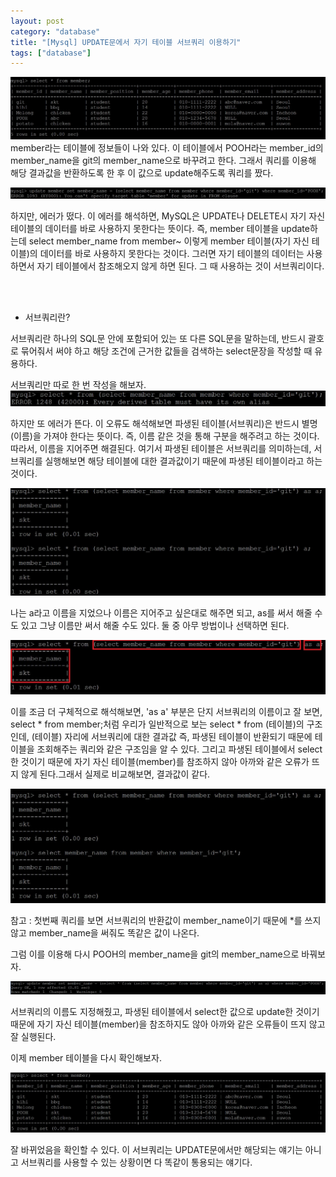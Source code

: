 ```yaml
---
layout: post
category: "database"
title: "[Mysql] UPDATE문에서 자기 테이블 서브쿼리 이용하기"
tags: ["database"]
---
```

<img src="https://raw.githubusercontent.com/P00HP00H/P00HP00H.github.io/6e9a8d784a05818791b6642b02104318ad70b065/img/subquery/0.JPG" width="780px"><br>
member라는 테이블에 정보들이 나와 있다. 이 테이블에서 POOH라는 member_id의 member_name을 git의 member_name으로 바꾸려고 한다. 그래서 쿼리를 이용해 해당 결과값을 반환하도록 한 후 이 값으로 update해주도록 쿼리를 짰다.

![1](https://raw.githubusercontent.com/P00HP00H/P00HP00H.github.io/6e9a8d784a05818791b6642b02104318ad70b065/img/subquery/1.JPG)

하지만, 에러가 떴다. 이 에러를 해석하면, MySQL은 UPDATE나 DELETE시 자기 자신 테이블의 데이터를 바로 사용하지 못한다는 뜻이다. 즉, member 테이블을 update하는데 select member_name from member~ 이렇게 member 테이블(자기 자신 테이블)의 데이터를 바로 사용하지 못한다는 것이다. 그러면 자기 테이블의 데이터는 사용하면서 자기 테이블에서 참조해오지 않게 하면 된다. 그 때 사용하는 것이 서브쿼리이다.

<br><br>

-  서브쿼리란?

서브쿼리란 하나의 SQL문 안에 포함되어 있는 또 다른 SQL문을 말하는데, 반드시 괄호로 묶어줘서 써야 하고 해당 조건에 근거한 값들을 검색하는 select문장을 작성할 때 유용하다. 

서브쿼리만 따로 한 번 작성을 해보자.
<img src="https://raw.githubusercontent.com/P00HP00H/P00HP00H.github.io/6e9a8d784a05818791b6642b02104318ad70b065/img/subquery/5.JPG" width="780px"><br>

하지만 또 에러가 뜬다. 이 오류도 해석해보면 파생된 테이블(서브쿼리)은 반드시 별명(이름)을 가져야 한다는 뜻이다. 즉, 이름 같은 것을 통해 구분을 해주려고 하는 것이다. 따라서, 이름을 지어주면 해결된다. 여기서 파생된 테이블은 서브쿼리를 의미하는데, 서브쿼리를 실행해보면 해당 테이블에 대한 결과값이기 때문에 파생된 테이블이라고 하는 것이다.

![6](https://raw.githubusercontent.com/P00HP00H/P00HP00H.github.io/6e9a8d784a05818791b6642b02104318ad70b065/img/subquery/6.JPG)

나는 a라고 이름을 지었으나 이름은 지어주고 싶은대로 해주면 되고, as를 써서 해줄 수도 있고 그냥 이름만 써서 해줄 수도 있다. 둘 중 아무 방법이나 선택하면 된다.

![해석](https://raw.githubusercontent.com/P00HP00H/P00HP00H.github.io/6e9a8d784a05818791b6642b02104318ad70b065/img/subquery/%ED%95%B4%EC%84%9D.JPG)

이를 조금 더 구체적으로 해석해보면, 'as a' 부분은 단지 서브쿼리의 이름이고 잘 보면, select * from member;처럼 우리가 일반적으로 보는 select * from (테이블)의 구조인데, (테이블) 자리에 서브쿼리에 대한 결과값 즉, 파생된 테이블이 반환되기 때문에 테이블을 조회해주는 쿼리와 같은 구조임을 알 수 있다. 그리고 파생된 테이블에서 select한 것이기 때문에 자기 자신 테이블(member)를 참조하지 않아 아까와 같은 오류가 뜨지 않게 된다.그래서 실제로 비교해보면, 결과값이 같다.

![8](https://raw.githubusercontent.com/P00HP00H/P00HP00H.github.io/6e9a8d784a05818791b6642b02104318ad70b065/img/subquery/8.JPG)

참고 : 첫번째 쿼리를 보면 서브쿼리의 반환값이 member_name이기 때문에 *를 쓰지 않고 member_name을 써줘도 똑같은 값이 나온다.

그럼 이를 이용해 다시 POOH의 member_name을 git의 member_name으로 바꿔보자.

![4](https://raw.githubusercontent.com/P00HP00H/P00HP00H.github.io/6e9a8d784a05818791b6642b02104318ad70b065/img/subquery/4.JPG)

서브쿼리의 이름도 지정해줬고, 파생된 테이블에서 select한 값으로 update한 것이기 때문에 자기 자신 테이블(member)을 참조하지도 않아 아까와 같은 오류들이 뜨지 않고 잘 실행된다.

이제 member 테이블을 다시 확인해보자. 

![7](https://raw.githubusercontent.com/P00HP00H/P00HP00H.github.io/6e9a8d784a05818791b6642b02104318ad70b065/img/subquery/7.JPG)

잘 바뀌었음을 확인할 수 있다. 이 서브쿼리는 UPDATE문에서만 해당되는 얘기는 아니고 서브쿼리를 사용할 수 있는 상황이면 다 똑같이 통용되는 얘기다.
